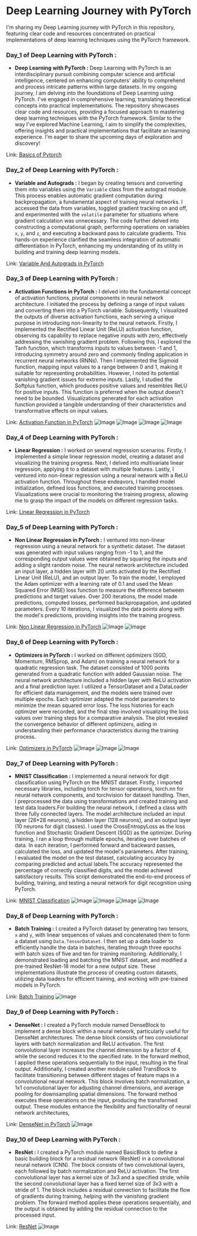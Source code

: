 
#  Deep Learning Journey with PyTorch   

I'm sharing my Deep Learning journey with PyTorch in this repository, featuring clear code and resources concentrated on practical implementations of deep learning techniques using the PyTorch framework.


### Day_1 of Deep Learning with PyTorch :

- **Deep Learning with PyTorch :**
           Deep Learning with PyTorch is an interdisciplinary pursuit combining computer science and artificial intelligence, centered on enhancing computers' ability to comprehend and process intricate patterns within large datasets. In my ongoing journey, I am delving into the foundations of Deep Learning using PyTorch. I've engaged in comprehensive learning, translating theoretical concepts into practical implementations. The repository showcases clear code and resources, providing a focused approach to mastering deep learning techniques with the PyTorch framework. Similar to the way I've explored Machine Learning, I aim to simplify the complexities, offering insights and practical implementations that facilitate an learning experience. I'm eager to share the upcoming days of exploration and discovery!

Link: 
[Basics of Pytorch](https://github.com/ranzeet013/Deep_Learning_with_PyTorch/blob/main/1.%20PyTorch%20Basics/Pytorch%20Basic%20.ipynb)



### Day_2 of Deep Learning with PyTorch :

- **Variable and Autograds :**
         I began by creating tensors and converting them into variables using the `Variable` class from the autograd module. This process enables automatic gradient computation during backpropagation, a fundamental aspect of training neural networks. I accessed the data from variables, toggled gradient tracking on and off, and experimented with the `volatile` parameter for situations where gradient calculation was unnecessary. The code further delved into constructing a computational graph, performing operations on variables `x`, `y`, and `z`, and executing a backward pass to calculate gradients. This hands-on experience clarified the seamless integration of automatic differentiation in PyTorch, enhancing my understanding of its utility in building and training deep learning models.

Link:
[Variable And Autograds in PyTorch](https://github.com/ranzeet013/Deep_Learning_with_PyTorch/blob/main/2.%20Variable%20And%20Autograds/Variable%20And%20Gradient.ipynb)



### Day_3 of Deep Learning with PyTorch :

- **Activation Functions in PyTorch :**
           I delved into the fundamental concept of activation functions, pivotal components in neural network architecture. I initiated the process by defining a range of input values and converting them into a PyTorch variable. Subsequently, I visualized the outputs of diverse activation functions, each serving a unique purpose in introducing non-linearity to the neural network.
Firstly, I implemented the Rectified Linear Unit (ReLU) activation function, observing its capability to replace negative inputs with zero, effectively addressing the vanishing gradient problem. Following this, I explored the Tanh function, which transforms inputs to values between -1 and 1, introducing symmetry around zero and commonly finding application in recurrent neural networks (RNNs). Then I implemented the Sigmoid function, mapping input values to a range between 0 and 1, making it suitable for representing probabilities. However, I noted its potential vanishing gradient issues for extreme inputs. Lastly, I studied the Softplus function, which produces positive values and resembles ReLU for positive inputs. This function is preferred when the output doesn't need to be bounded. Visualizations generated for each activation function provided a tangible understanding of their characteristics and transformative effects on input values. 

Link:
[Activation Function in PyTorch](https://github.com/ranzeet013/Deep_Learning_with_PyTorch/blob/main/3.%20Activation%20Functions%20In%20PyTorch/Activation%20Functions%20.ipynb)
![Image](https://github.com/ranzeet013/Deep_Learning_with_PyTorch/blob/main/000.%20Images/ReLU.png)
![Image](https://github.com/ranzeet013/Deep_Learning_with_PyTorch/blob/main/000.%20Images/TanH.png)
![Image](https://github.com/ranzeet013/Deep_Learning_with_PyTorch/blob/main/000.%20Images/Sigmoid.png)
![Image](https://github.com/ranzeet013/Deep_Learning_with_PyTorch/blob/main/000.%20Images/SoftPlus.png)

### Day_4 of Deep Learning with PyTorch :

- **Linear Regression :**
       I worked on several regression scenarios. Firstly, I implemented a simple linear regression model, creating a dataset and visualizing the training progress. Next, I delved into multivariate linear regression, applying it to a dataset with multiple features. Lastly, I ventured into non-linear regression using a neural network with a ReLU activation function. Throughout these endeavors, I handled model initialization, defined loss functions, and executed training processes. Visualizations were crucial to monitoring the training progress, allowing me to grasp the impact of the models on different regression tasks.

Link:
[Linear Regression in PyTorch](https://github.com/ranzeet013/Deep_Learning_with_PyTorch/tree/main/4%2C%20Linear%20Regressions)



### Day_5 of Deep Learning with PyTorch :

- **Non Linear Regression in PyTorch :**
            I ventured into non-linear regression using a neural network for a synthetic dataset. The dataset was generated with input values ranging from -1 to 1, and the corresponding output values were obtained by squaring the inputs and adding a slight random noise. The neural network architecture included an input layer, a hidden layer with 20 units activated by the Rectified Linear Unit (ReLU), and an output layer. To train the model, I employed the Adam optimizer with a learning rate of 0.1 and used the Mean Squared Error (MSE) loss function to measure the difference between predictions and target values. Over 200 iterations, the model made predictions, computed losses, performed backpropagation, and updated parameters. Every 10 iterations, I visualized the data points along with the model's predictions, providing insights into the training progress. 

Link:
[Non Linear Regression in PyTorch](https://github.com/ranzeet013/Deep_Learning_with_PyTorch/tree/main/5.%20Non%20Linear%20Regression)
![Image](https://github.com/ranzeet013/Deep_Learning_with_PyTorch/blob/main/000.%20Images/Non-Linear-1.png)
![Image](https://github.com/ranzeet013/Deep_Learning_with_PyTorch/blob/main/000.%20Images/Non-Linear-2.png)



### Day_6 of Deep Learning with PyTorch :

- **Optimizers in PyTorch :**
           I worked on different optimizers (SGD, Momentum, RMSprop, and Adam) on training a neural network for a quadratic regression task. The dataset consisted of 1000 points generated from a quadratic function with added Gaussian noise. The neural network architecture included a hidden layer with ReLU activation and a final prediction layer. I utilized a TensorDataset and a DataLoader for efficient data management, and the models were trained over multiple epochs. Each optimizer adapted the model parameters to minimize the mean squared error loss. The loss histories for each optimizer were recorded, and the final step involved visualizing the loss values over training steps for a comparative analysis. The plot revealed the convergence behavior of different optimizers, aiding in understanding their performance characteristics during the training process.
           
Link:
[Optimizers in PyTorch](https://github.com/ranzeet013/Deep_Learning_with_PyTorch/tree/main/6.%20Optimizers%20In%20PyTorch)
![Image](https://github.com/ranzeet013/Deep_Learning_with_PyTorch/blob/main/000.%20Images/optimizers-1.png)
![Image](https://github.com/ranzeet013/Deep_Learning_with_PyTorch/blob/main/000.%20Images/optimizers-2.png)
![Image](https://github.com/ranzeet013/Deep_Learning_with_PyTorch/blob/main/000.%20Images/optimizers-3.png)



### Day_7 of Deep Learning with PyTorch :

- **MNIST Classification :**
      I implemented a neural network for digit classification using PyTorch on the MNIST dataset. Firstly, I imported necessary libraries, including torch for tensor operations, torch.nn for neural network components, and torchvision for dataset handling. Then, I preprocessed the data using transformations and created training and test data loaders.For building the neural network, I defined a class with three fully connected layers. The model architecture included an input layer (28*28 neurons), a hidden layer (128 neurons), and an output layer (10 neurons for digit classes). I used the CrossEntropyLoss as the loss function and Stochastic Gradient Descent (SGD) as the optimizer. During training, I ran a loop through multiple epochs, iterating over batches of data. In each iteration, I performed forward and backward passes, calculated the loss, and updated the model's parameters. After training, I evaluated the model on the test dataset, calculating accuracy by comparing predicted and actual labels.The accuracy represented the percentage of correctly classified digits, and the model achieved satisfactory results. This script demonstrated the end-to-end process of building, training, and testing a neural network for digit recognition using PyTorch.

Link:
[MNIST Classification](https://github.com/ranzeet013/Deep_Learning_with_PyTorch/tree/main/7.%20MNIST%20Classification)
![Image](https://github.com/ranzeet013/Deep_Learning_with_PyTorch/blob/main/000.%20Images/MNIST-C1.png)
![Image](https://github.com/ranzeet013/Deep_Learning_with_PyTorch/blob/main/000.%20Images/MNIST-C2.png)
![Image](https://github.com/ranzeet013/Deep_Learning_with_PyTorch/blob/main/000.%20Images/MNIST-C3.png)
![Image](https://github.com/ranzeet013/Deep_Learning_with_PyTorch/blob/main/000.%20Images/MNIST-C4.png)


### Day_8 of Deep Learning with PyTorch :

- **Batch Training :**
      I created a PyTorch dataset by generating two tensors, `x` and `y`, with linear sequences of values and concatenated them to form a dataset using `Data.TensorDataset`. I then set up a data loader to efficiently handle the data in batches, iterating through three epochs with batch sizes of five and ten for training monitoring. Additionally, I demonstrated loading and batching the MNIST dataset, and modified a pre-trained ResNet-18 model for a new output size. These implementations illustrate the process of creating custom datasets, utilizing data loaders for efficient training, and working with pre-trained models in PyTorch.

Link:
[Batch Training](https://github.com/ranzeet013/Deep_Learning_with_PyTorch/tree/main/8.%20Batch%20Training)
![Image](https://github.com/ranzeet013/Deep_Learning_with_PyTorch/blob/main/000.%20Images/Batch-Training%20.png)



### Day_9 of Deep Learning with PyTorch :

- **DenseNet :**
          I created a PyTorch module named DenseBlock to implement a dense block within a neural network, particularly useful for DenseNet architectures. The dense block consists of two convolutional layers with batch normalization and ReLU activation. The first convolutional layer increases the channel dimension by a factor of 4, while the second reduces it to the specified rate. In the forward method, I applied these operations sequentially to the input, resulting in the final output. Additionally, I created another module called TransBlock to facilitate transitioning between different stages of feature maps in a convolutional neural network. This block involves batch normalization, a 1x1 convolutional layer for adjusting channel dimensions, and average pooling for downsampling spatial dimensions. The forward method executes these operations on the input, producing the transformed output. These modules enhance the flexibility and functionality of neural network architectures,

Link:
[DenseNet in PyTorch](https://github.com/ranzeet013/Deep_Learning_with_PyTorch/tree/main/9.DenseNet)
![Image](https://github.com/ranzeet013/Deep_Learning_with_PyTorch/blob/main/000.%20Images/DenseNet-Artitecture.png)



### Day_10 of Deep Learning with PyTorch :

- **ResNet :**
        I created a PyTorch module named BasicBlock to define a basic building block for a residual network (ResNet) in a convolutional neural network (CNN). The block consists of two convolutional layers, each followed by batch normalization and ReLU activation. The first convolutional layer has a kernel size of 3x3 and a specified stride, while the second convolutional layer has a fixed kernel size of 3x3 with a stride of 1. The block includes a residual connection to facilitate the flow of gradients during training, helping with the vanishing gradient problem. The forward method applies these operations sequentially, and the output is obtained by adding the residual connection to the processed input.

Link:
[ResNet](https://github.com/ranzeet013/Deep_Learning_with_PyTorch/tree/main/10.ResNet)
![Image](https://github.com/ranzeet013/Deep_Learning_with_PyTorch/blob/main/000.%20Images/ResNet-Artitecture.png)




